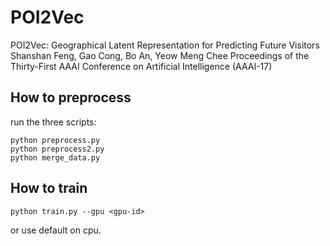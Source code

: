 # POI2Vec
POI2Vec: Geographical Latent Representation for Predicting Future Visitors
Shanshan Feng, Gao Cong, Bo An, Yeow Meng Chee
Proceedings of the Thirty-First AAAI Conference on Artificial Intelligence (AAAI-17)

## How to preprocess
run the three scripts:
```
python preprocess.py
python preprocess2.py
python merge_data.py
```

## How to train
```
python train.py --gpu <gpu-id>
```
or use default on cpu.